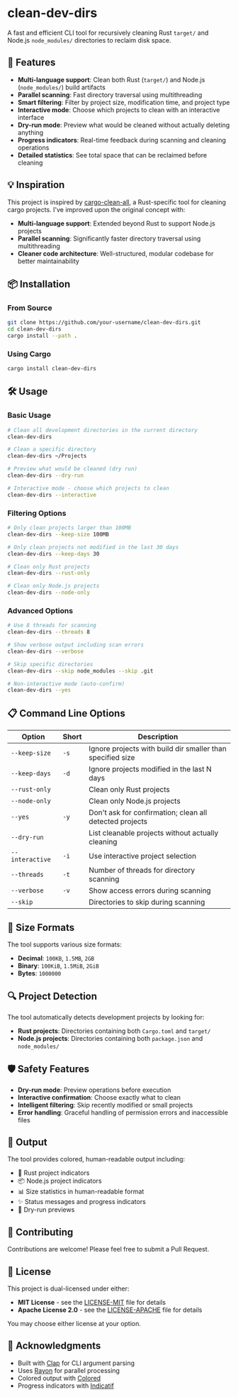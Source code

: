 # clean-dev-dirs

A fast and efficient CLI tool for recursively cleaning Rust `target/` and Node.js `node_modules/` directories to reclaim disk space.

## 🚀 Features

- **Multi-language support**: Clean both Rust (`target/`) and Node.js (`node_modules/`) build artifacts
- **Parallel scanning**: Fast directory traversal using multithreading
- **Smart filtering**: Filter by project size, modification time, and project type
- **Interactive mode**: Choose which projects to clean with an interactive interface
- **Dry-run mode**: Preview what would be cleaned without actually deleting anything
- **Progress indicators**: Real-time feedback during scanning and cleaning operations
- **Detailed statistics**: See total space that can be reclaimed before cleaning

## 💡 Inspiration

This project is inspired by [cargo-clean-all](https://github.com/dnlmlr/cargo-clean-all), a Rust-specific tool for
cleaning cargo projects. I've improved upon the original concept with:

- **Multi-language support**: Extended beyond Rust to support Node.js projects
- **Parallel scanning**: Significantly faster directory traversal using multithreading
- **Cleaner code architecture**: Well-structured, modular codebase for better maintainability

## 📦 Installation

### From Source

```bash
git clone https://github.com/your-username/clean-dev-dirs.git
cd clean-dev-dirs
cargo install --path .
```

### Using Cargo

```bash
cargo install clean-dev-dirs
```

## 🛠 Usage

### Basic Usage

```bash
# Clean all development directories in the current directory
clean-dev-dirs

# Clean a specific directory
clean-dev-dirs ~/Projects

# Preview what would be cleaned (dry run)
clean-dev-dirs --dry-run

# Interactive mode - choose which projects to clean
clean-dev-dirs --interactive
```

### Filtering Options

```bash
# Only clean projects larger than 100MB
clean-dev-dirs --keep-size 100MB

# Only clean projects not modified in the last 30 days
clean-dev-dirs --keep-days 30

# Clean only Rust projects
clean-dev-dirs --rust-only

# Clean only Node.js projects
clean-dev-dirs --node-only
```

### Advanced Options

```bash
# Use 8 threads for scanning
clean-dev-dirs --threads 8

# Show verbose output including scan errors
clean-dev-dirs --verbose

# Skip specific directories
clean-dev-dirs --skip node_modules --skip .git

# Non-interactive mode (auto-confirm)
clean-dev-dirs --yes
```
## 📋 Command Line Options

| Option          | Short | Description                                                |
|-----------------|-------|------------------------------------------------------------|
| `--keep-size`   | `-s`  | Ignore projects with build dir smaller than specified size |
| `--keep-days`   | `-d`  | Ignore projects modified in the last N days                |
| `--rust-only`   |       | Clean only Rust projects                                   |
| `--node-only`   |       | Clean only Node.js projects                                |
| `--yes`         | `-y`  | Don't ask for confirmation; clean all detected projects    |
| `--dry-run`     |       | List cleanable projects without actually cleaning          |
| `--interactive` | `-i`  | Use interactive project selection                          |
| `--threads`     | `-t`  | Number of threads for directory scanning                   |
| `--verbose`     | `-v`  | Show access errors during scanning                         |
| `--skip`        |       | Directories to skip during scanning                        |

## 🎯 Size Formats

The tool supports various size formats:

- **Decimal**: `100KB`, `1.5MB`, `2GB`
- **Binary**: `100KiB`, `1.5MiB`, `2GiB`
- **Bytes**: `1000000`

## 🔍 Project Detection

The tool automatically detects development projects by looking for:

- **Rust projects**: Directories containing both `Cargo.toml` and `target/`
- **Node.js projects**: Directories containing both `package.json` and `node_modules/`

## 🛡️ Safety Features

- **Dry-run mode**: Preview operations before execution
- **Interactive confirmation**: Choose exactly what to clean
- **Intelligent filtering**: Skip recently modified or small projects
- **Error handling**: Graceful handling of permission errors and inaccessible files

## 🎨 Output

The tool provides colored, human-readable output including:

- 🦀 Rust project indicators
- 📦 Node.js project indicators
- 📊 Size statistics in human-readable format
- ✨ Status messages and progress indicators
- 🧪 Dry-run previews

## 🤝 Contributing

Contributions are welcome! Please feel free to submit a Pull Request.

## 📄 License

This project is dual-licensed under either:

- **MIT License** - see the [LICENSE-MIT](LICENSE-MIT) file for details
- **Apache License 2.0** - see the [LICENSE-APACHE](LICENSE-APACHE) file for details

You may choose either license at your option.

## 🙏 Acknowledgments

- Built with [Clap](https://crates.io/crates/clap) for CLI argument parsing
- Uses [Rayon](https://crates.io/crates/rayon) for parallel processing
- Colored output with [Colored](https://crates.io/crates/colored)
- Progress indicators with [Indicatif](https://crates.io/crates/indicatif) 
